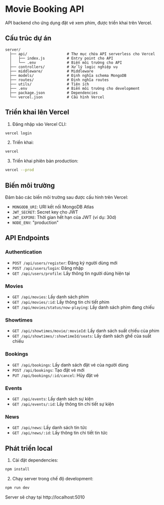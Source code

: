 # Movie Booking API

API backend cho ứng dụng đặt vé xem phim, được triển khai trên Vercel.

## Cấu trúc dự án

```
server/
  ├── api/                  # Thư mục chứa API serverless cho Vercel
  │   ├── index.js          # Entry point cho API
  │   └── .env              # Biến môi trường cho API
  ├── controllers/          # Xử lý logic nghiệp vụ
  ├── middleware/           # Middleware
  ├── models/               # Định nghĩa schema MongoDB
  ├── routes/               # Định nghĩa routes
  ├── utils/                # Tiện ích
  ├── .env                  # Biến môi trường cho development
  ├── package.json          # Dependencies
  └── vercel.json           # Cấu hình Vercel
```

## Triển khai lên Vercel

1. Đăng nhập vào Vercel CLI:
```bash
vercel login
```

2. Triển khai:
```bash
vercel
```

3. Triển khai phiên bản production:
```bash
vercel --prod
```

## Biến môi trường

Đảm bảo các biến môi trường sau được cấu hình trên Vercel:

- `MONGODB_URI`: URI kết nối MongoDB Atlas
- `JWT_SECRET`: Secret key cho JWT
- `JWT_EXPIRE`: Thời gian hết hạn của JWT (ví dụ: 30d)
- `NODE_ENV`: "production"

## API Endpoints

### Authentication
- `POST /api/users/register`: Đăng ký người dùng mới
- `POST /api/users/login`: Đăng nhập
- `GET /api/users/profile`: Lấy thông tin người dùng hiện tại

### Movies
- `GET /api/movies`: Lấy danh sách phim
- `GET /api/movies/:id`: Lấy thông tin chi tiết phim
- `GET /api/movies/status/now-playing`: Lấy danh sách phim đang chiếu

### Showtimes
- `GET /api/showtimes/movie/:movieId`: Lấy danh sách suất chiếu của phim
- `GET /api/showtimes/:showtimeId/seats`: Lấy danh sách ghế của suất chiếu

### Bookings
- `GET /api/bookings`: Lấy danh sách đặt vé của người dùng
- `POST /api/bookings`: Tạo đặt vé mới
- `PUT /api/bookings/:id/cancel`: Hủy đặt vé

### Events
- `GET /api/events`: Lấy danh sách sự kiện
- `GET /api/events/:id`: Lấy thông tin chi tiết sự kiện

### News
- `GET /api/news`: Lấy danh sách tin tức
- `GET /api/news/:id`: Lấy thông tin chi tiết tin tức

## Phát triển local

1. Cài đặt dependencies:
```bash
npm install
```

2. Chạy server trong chế độ development:
```bash
npm run dev
```

Server sẽ chạy tại http://localhost:5010
